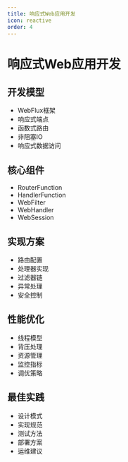 ```yaml
---
title: 响应式Web应用开发
icon: reactive
order: 4
---
```


# 响应式Web应用开发

## 开发模型
- WebFlux框架
- 响应式端点
- 函数式路由
- 非阻塞IO
- 响应式数据访问

## 核心组件
- RouterFunction
- HandlerFunction
- WebFilter
- WebHandler
- WebSession

## 实现方案
- 路由配置
- 处理器实现
- 过滤器链
- 异常处理
- 安全控制

## 性能优化
- 线程模型
- 背压处理
- 资源管理
- 监控指标
- 调优策略

## 最佳实践
- 设计模式
- 实现规范
- 测试方法
- 部署方案
- 运维建议
